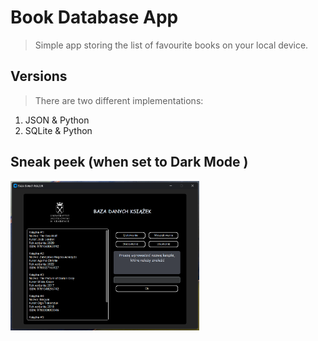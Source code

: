 # Book Database App
> Simple app storing the list of favourite books on your local device. <br>

## Versions
> There are two different implementations:
1. JSON & Python
2. SQLite & Python

## Sneak peek (when set to Dark Mode )
<img src="https://github.com/TairYerniyazov/BookDatabaseApp/blob/main/screenshots/DarkMode.png" width="60%">
